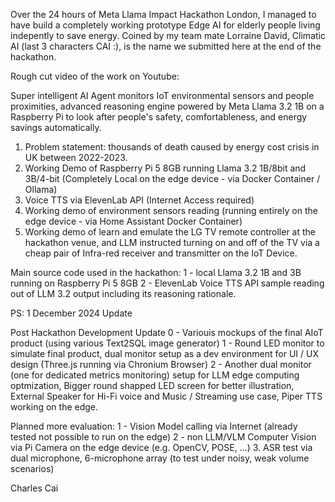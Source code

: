 Over the 24 hours of Meta Llama Impact Hackathon London, I managed to have build a completely working prototype Edge AI for elderly people living indepently to save energy.  Coined by my team mate Lorraine David, Climatic AI (last 3 characters CAI :), is the name we submitted here at the end of the hackathon.

Rough cut video of the work on Youtube:

Super intelligent AI Agent monitors IoT environmental sensors and people proximities, advanced reasoning engine powered by Meta Llama 3.2 1B on a Raspberry Pi to look after people's safety, comfortableness, and energy savings automatically.

1. Problem statement: thousands of death caused by energy cost crisis in UK between 2022-2023.
2. Working Demo of Raspberry Pi 5 8GB running Llama 3.2 1B/8bit and 3B/4-bit (Completely Local on the edge device - via Docker Container / Ollama)
3. Voice TTS via ElevenLab API (Internet Access required)
4. Working demo of environment sensors reading (running entirely on the edge device - via Home Assistant Docker Container)
5. Working demo of learn and emulate the LG TV remote controller at the hackathon venue, and LLM instructed turning on and off of the TV via a cheap pair of Infra-red receiver and transmitter on the IoT Device.

Main source code used in the hackathon:
1 - local Llama 3.2 1B and 3B running on Raspberry Pi 5 8GB
2 - ElevenLab Voice TTS API sample reading out of LLM 3.2 output including its reasoning rationale.

PS: 1 December 2024 Update

Post Hackathon Development Update
0 - Variouis mockups of the final AIoT product (using various Text2SQL image generator)
1 - Round LED monitor to simulate final product, dual monitor setup as a dev environment for UI / UX design (Three.js running via Chronium Browser)
2 - Another dual monitor (one for dedicated metrics monitoring) setup for LLM edge computing optmization, Bigger round shapped LED screen for better illustration, External Speaker for Hi-Fi voice and Music / Streaming use case, Piper TTS working on the edge.

Planned more evaluation: 
1 - Vision Model calling via Internet (already tested not possible to run on the edge)
2 - non LLM/VLM Computer Vision via Pi Camera on the edge device (e.g. OpenCV, POSE, ...)
3. ASR test via dual microphone, 6-microphone array (to test under noisy, weak volume scenarios)

Charles Cai
